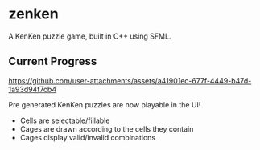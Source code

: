 # zenken
A KenKen puzzle game, built in C++ using SFML.

## Current Progress
https://github.com/user-attachments/assets/a41901ec-677f-4449-b47d-1a93d94f7cb4

Pre generated KenKen puzzles are now playable in the UI!

- Cells are selectable/fillable
- Cages are drawn according to the cells they contain
- Cages display valid/invalid combinations
